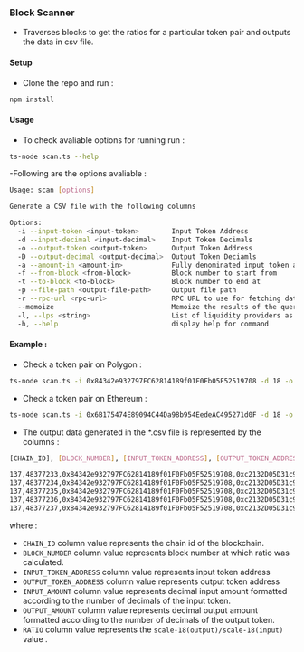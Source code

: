 ### Block Scanner
- Traverses blocks to get the ratios for a particular token pair and outputs the data in csv file. 

#### Setup 
- Clone the repo and run : 
```sh
npm install
``` 
#### Usage 
- To check avaliable options for running run : 
```sh
ts-node scan.ts --help 
``` 
-Following are the options avaliable : 
```sh
Usage: scan [options]

Generate a CSV file with the following columns

Options:
  -i --input-token <input-token>        Input Token Address
  -d --input-decimal <input-decimal>    Input Token Decimals
  -o --output-token <output-token>      Output Token Address
  -D --output-decimal <output-decimal>  Output Token Deciamls
  -a --amount-in <amount-in>            Fully denominated input token amount. Eg: For 1 USDT having 6 decimals, this will be 1000000
  -f --from-block <from-block>          Block number to start from
  -t --to-block <to-block>              Block number to end at
  -p --file-path <output-file-path>     Output file path
  -r --rpc-url <rpc-url>                RPC URL to use for fetching data.
  --memoize                             Memoize the results of the query.
  -l, --lps <string>                    List of liquidity providers as one quoted string seperated by a comma for each. Example: 'SushiSwapV2,UniswapV3'
  -h, --help                            display help for command
```

#### Example : 
- Check a token pair on Polygon : 
```sh
ts-node scan.ts -i 0x84342e932797FC62814189f01F0Fb05F52519708 -d 18 -o 0xc2132D05D31c914a87C6611C10748AEb04B58e8F -D 6 -a 1000000000000000000 -f 48377233 -t 48377243 -p "./POLYGON_NHT_USDT.csv" -l "sushiswapv2,sushiswapv3,uniswapv2,uniswapv3,quickswap" -r https://polygon.llamarpc.com --memoize 
``` 
- Check a token pair on Ethereum : 
```sh
ts-node scan.ts -i 0x6B175474E89094C44Da98b954EedeAC495271d0F -d 18 -o 0x853d955aCEf822Db058eb8505911ED77F175b99e -D 18 -a 29921892000000000000000 -f 18304470 -t 18304479 -p "./ETEHREUM_DAI_FRAX.csv" -l "uniswapv2,uniswapv3" -r https://1rpc.io/eth --memoize 
``` 
- The output data generated in the *.csv file is represented by the columns : 
```sh
[CHAIN_ID], [BLOCK_NUMBER], [INPUT_TOKEN_ADDRESS], [OUTPUT_TOKEN_ADDRESS], [INPUT_AMOUNT], [OUTPUT_AMOUNT], [RATIO]

137,48377233,0x84342e932797FC62814189f01F0Fb05F52519708,0xc2132D05D31c914a87C6611C10748AEb04B58e8F,1.0,0.000000000000000254,0.000254
137,48377234,0x84342e932797FC62814189f01F0Fb05F52519708,0xc2132D05D31c914a87C6611C10748AEb04B58e8F,1.0,0.000000000000000254,0.000254
137,48377235,0x84342e932797FC62814189f01F0Fb05F52519708,0xc2132D05D31c914a87C6611C10748AEb04B58e8F,1.0,0.000000000000000254,0.000254
137,48377236,0x84342e932797FC62814189f01F0Fb05F52519708,0xc2132D05D31c914a87C6611C10748AEb04B58e8F,1.0,0.000000000000000254,0.000254
137,48377237,0x84342e932797FC62814189f01F0Fb05F52519708,0xc2132D05D31c914a87C6611C10748AEb04B58e8F,1.0,0.000000000000000254,0.000254
``` 
where :  
- `CHAIN_ID` column value represents the chain id of the blockchain.
- `BLOCK_NUMBER` column value represents block number at which ratio was calculated.
- `INPUT_TOKEN_ADDRESS` column value represents input token address
- `OUTPUT_TOKEN_ADDRESS` column value represents output token address
- `INPUT_AMOUNT` column value represents decimal input amount formatted according to the number of decimals of the input token.
- `OUTPUT_AMOUNT` column value represents decimal output amount formatted according to the number of decimals of the output token.
- `RATIO` column value represents the `scale-18(output)/scale-18(input)` value .


